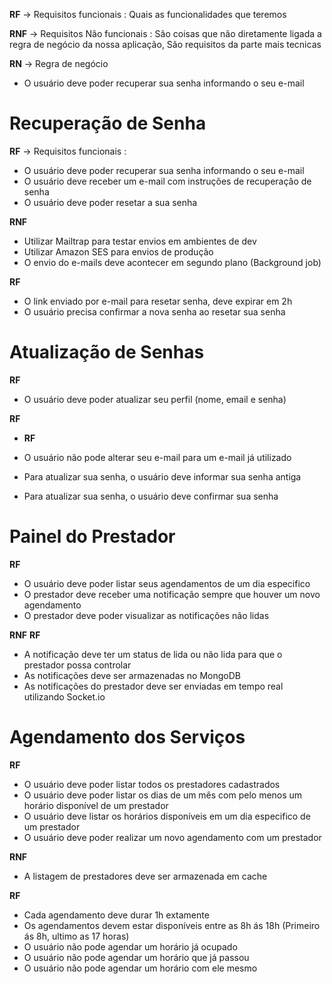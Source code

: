**RF**
-> Requisitos funcionais : Quais as funcionalidades que teremos

**RNF**
-> Requisitos Não funcionais : São coisas que não diretamente ligada a regra de negócio da nossa aplicação, São requisitos da parte mais tecnicas

**RN**
-> Regra de negócio

- O usuário deve poder recuperar sua senha informando o seu e-mail

# Recuperação de Senha

**RF** -> Requisitos funcionais :

- O usuário deve poder recuperar sua senha informando o seu e-mail
- O usuário deve receber um e-mail com instruções de recuperação de senha
- O usuário deve poder resetar a sua senha

**RNF**

- Utilizar Mailtrap para testar envios em ambientes de dev
- Utilizar Amazon SES para envios de produção
- O envio do e-mails deve acontecer em segundo plano (Background job)

**RF**

- O link enviado por e-mail para resetar senha, deve expirar em 2h
- O usuário precisa confirmar a nova senha ao resetar sua senha

# Atualização de Senhas

**RF**

- O usuário deve poder atualizar seu perfil (nome, email e senha)

**RF**

- **RF**

- O usuário não pode alterar seu e-mail para um e-mail já utilizado
- Para atualizar sua senha, o usuário deve informar sua senha antiga
- Para atualizar sua senha, o usuário deve confirmar sua senha

# Painel do Prestador

**RF**

- O usuário deve poder listar seus agendamentos de um dia especifico
- O prestador deve receber uma notificação sempre que houver um novo agendamento
- O prestador deve poder visualizar as notificações não lidas

**RNF**
**RF**

- A notificação deve ter um status de lida ou não lida para que o prestador possa controlar
- As notificações deve ser armazenadas no MongoDB
- As notificações do prestador deve ser enviadas em tempo real utilizando Socket.io

# Agendamento dos Serviços

**RF**

- O usuário deve poder listar todos os prestadores cadastrados
- O usuário deve poder listar os dias de um mês com pelo menos um horário disponível de um prestador
- O usuário deve listar os horários disponíveis em um dia especifico de um prestador
- O usuário deve poder realizar um novo agendamento com um prestador

**RNF**

- A listagem de prestadores deve ser armazenada em cache

**RF**

- Cada agendamento deve durar 1h extamente
- Os agendamentos devem estar disponíveis entre as 8h ás 18h (Primeiro ás 8h, ultimo as 17 horas)
- O usuário não pode agendar um horário já ocupado
- O usuário não pode agendar um horário que já passou
- O usuário não pode agendar um horário com ele mesmo
